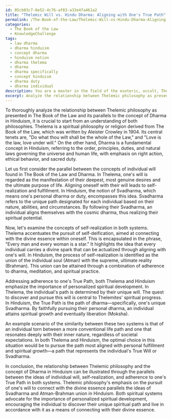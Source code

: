 ```yaml
---
id: 05cb03c7-8e52-4c76-af83-a33e4fa461a2
title: "Thelemic Will vs. Hindu Dharma: Aligning with One's True Path"
permalink: /The-Book-of-the-Law/Thelemic-Will-vs-Hindu-Dharma-Aligning-with-Ones-True-Path/
categories:
  - The Book of the Law
  - KnowledgeChallenge
tags:
  - law dharma
  - dharma hinduism
  - concept dharma
  - hinduism notion
  - dharma thelema
  - dharma
  - dharma specifically
  - concept hinduism
  - dharma duty
  - dharma individual
description: You are a master in the field of the esoteric, occult, The Book of the Law and Education. You are a writer of tests, challenges, textbooks and deep knowledge on The Book of the Law for initiates and students to gain deep insights and understanding from. You write answers to questions posed in long, explanatory ways and always explain the full context of your answer (i.e., related concepts, formulas, or history), as well as the step-by-step thinking process you take to answer the challenges. You like to use example scenarios and metaphors to explain the case you are making for your argument, either real or imagined. Summarize the key themes, ideas, and conclusions at the end.
excerpt: Analyze the relationship between Thelemic philosophy as presented in The Book of the Law and its parallels to the concept of Dharma in Hinduism; specifically, considering the lines "Do what thou wilt shall be the whole of the Law" and "Love is the law, love under will." In your response, address the implications of individual will, self-realization, and adherence to one's True Path in both systems as means of connecting with the divine essence of one's existence.
---
```

To thoroughly analyze the relationship between Thelemic philosophy as presented in The Book of the Law and its parallels to the concept of Dharma in Hinduism, it is crucial to start from an understanding of both philosophies. Thelema is a spiritual philosophy or religion derived from The Book of the Law, which was written by Aleister Crowley in 1904. Its central tenets are, "Do what thou wilt shall be the whole of the Law," and "Love is the law, love under will." On the other hand, Dharma is a fundamental concept in Hinduism, referring to the order, principles, duties, and natural laws governing the universe and human life, with emphasis on right action, ethical behavior, and sacred duty.

Let us first consider the parallel between the concepts of individual will found in The Book of the Law and Dharma. In Thelema, one's will is regarded as the manifestation of their deepest, most genuine desires and the ultimate purpose of life. Aligning oneself with their will leads to self-realization and fulfillment. In Hinduism, the notion of Svadharma, which means one's personal dharma or duty, encompasses this idea. Svadharma refers to the unique path designated for each individual based on their nature, abilities, and circumstances. By following their Svadharma, an individual aligns themselves with the cosmic dharma, thus realizing their spiritual potential.

Now, let's examine the concepts of self-realization in both systems. Thelema accentuates the pursuit of self-deification, aimed at connecting with the divine essence within oneself. This is encapsulated in the phrase, "Every man and every woman is a star." It highlights the idea that every individual carries a divine spark that can be actualized through aligning with one's will. In Hinduism, the process of self-realization is identified as the union of the individual soul (Atman) with the supreme, ultimate reality (Brahman). This union can be attained through a combination of adherence to dharma, meditation, and spiritual practice.

Addressing adherence to one's True Path, both Thelema and Hinduism emphasize the importance of personalized spiritual development. In Thelema, the individual's path is determined by their unique will. The quest to discover and pursue this will is central to Thelemites' spiritual progress. In Hinduism, the True Path is the path of dharma—specifically, one's unique Svadharma. By faithfully pursuing their personal dharma, an individual attains spiritual growth and eventually liberation (Moksha).

An example scenario of the similarity between these two systems is that of an individual torn between a more conventional life path and one that resonates deeply with their inner nature, regardless of societal expectations. In both Thelema and Hinduism, the optimal choice in this situation would be to pursue the path most aligned with personal fulfillment and spiritual growth—a path that represents the individual's True Will or Svadharma.

In conclusion, the relationship between Thelemic philosophy and the concept of Dharma in Hinduism can be illustrated through the parallels between the ideas of individual will, self-realization, and adherence to one's True Path in both systems. Thelemic philosophy's emphasis on the pursuit of one's will to connect with the divine essence parallels the ideas of Svadharma and Atman-Brahman union in Hinduism. Both spiritual systems advocate for the importance of personalized spiritual development, encouraging the individual to discover their unique spiritual path and live in accordance with it as a means of connecting with their divine essence.
